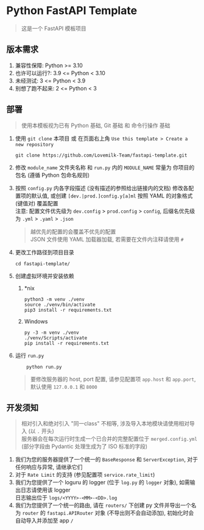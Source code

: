 # Python FastAPI Template
> 这是一个 FastAPI 模板项目

## 版本需求
1. 兼容性保障: Python >= 3.10
2. 也许可以运行?: 3.9 <= Python < 3.10
3. 未经测试: 3 <= Python < 3.9
4. 别想了跑不起来: 2 <= Python < 3

## 部署
> 使用本模板视为已有 Python 基础, Git 基础 和 命令行操作 基础
1. 使用 `git clone` 本项目 或 在页面右上角 `Use this template > Create a new repository`
    ```shell
    git clone https://github.com/Lovemilk-Team/fastapi-template.git
    ```

2. 修改 `module_name` 文件夹名称 和 `run.py` 内的 `MODULE_NAME` 常量为 你项目的包名 (遵循 Python 包命名规则)

3. 按照 `config.py` 内各字段描述 (没有描述的参照给出链接内的文档) 修改各配置项的默认值, 或创建 `[dev.|prod.]config.y[a]ml` 按照 YAML 的对象格式 (键值对) 覆盖配置 <br>
    注意: 配置文件优先级为 `dev.config` > `prod.config` > `config`, 后缀名优先级为 `.yml` > `.yaml` > `.json` <br>
    > 越优先的配置的会覆盖不优先的配置 <br>
    > JSON 文件使用 YAML 加载器加载, 若需要在文件内注释请使用 `#`

4. 更改工作路径到项目目录
    ```shell
    cd fastapi-template/
    ```
5. 创建虚拟环境并安装依赖
   1. *nix
        ```shell
        python3 -m venv ./venv
        source ./venv/bin/activate 
        pip3 install -r requirements.txt
        ```
   2. Windows
        ```shell
        py -3 -m venv ./venv
        ./venv/Scripts/activate
        pip install -r requirements.txt
        ```

6. 运行 `run.py`
    ```shell
        python run.py
    ```
    > 要修改服务器的 host, port 配置, 请参见配置项 `app.host` 和 `app.port`, 默认使用 `127.0.0.1` 和 `8000`

## 开发须知
> 相对引入和绝对引入 "同一class" 不相等, 涉及导入本地模块请使用相对导入 (以 `.` 开头) <br>
> 服务器会在每次运行时生成一个已合并的完整配置位于 `merged.config.yml` (部分字段由 Pydantic 处理生成为了 ISO 标准的字段)
1. 我们为您的服务器提供了一个统一的 `BaseResponse` 和 `ServerException`, 对于任何响应与异常, 请继承它们
2. 对于 `Rate Limit` 的支持 (参见配置项 `service.rate_limit`)
3. 我们为您提供了一个 loguru 的 logger (位于 `log.py` 的 `logger` 对象), 如需输出日志请使用该 logger <br>
   日志输出位于 `logs/<YYYY>-<MM>-<DD>.log`
4. 我们为您提供了一个统一的路由, 请在 `routers/` 下创建 py 文件并导出一个名为 `router` 的 `fastapi.APIRouter` 对象 (不导出则不会自动添加), 初始化时会自动导入并添加至 app `/`
